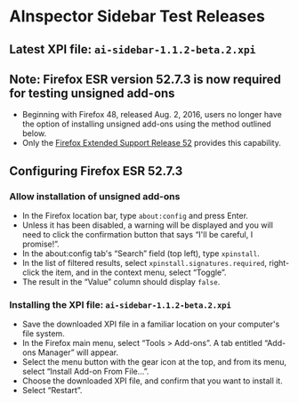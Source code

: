 # AInspector Sidebar Test Releases

## Latest XPI file: `ai-sidebar-1.1.2-beta.2.xpi`

## Note: Firefox ESR version 52.7.3 is now required for testing unsigned add-ons

* Beginning with Firefox 48, released Aug. 2, 2016, users no longer have the option of installing unsigned add-ons using the method outlined below.
* Only the [Firefox Extended Support Release 52](https://www.mozilla.org/en-US/firefox/organizations/) provides this capability.

## Configuring Firefox ESR 52.7.3

### Allow installation of unsigned add-ons

* In the Firefox location bar, type `about:config` and press Enter.
* Unless it has been disabled, a warning will be displayed and you will need to click the confirmation button that says “I'll be careful, I promise!”.
* In the about:config tab's “Search” field (top left), type `xpinstall`.
* In the list of filtered results, select `xpinstall.signatures.required`, right-click the item, and in the context menu, select “Toggle”.
* The result in the “Value” column should display `false`.

### Installing the XPI file: `ai-sidebar-1.1.2-beta.2.xpi`

* Save the downloaded XPI file in a familiar location on your computer's file system.
* In the Firefox main menu, select “Tools > Add-ons”. A tab entitled “Add-ons Manager” will appear.
* Select the menu button with the gear icon at the top, and from its menu, select “Install Add-on From File...”.
* Choose the downloaded XPI file, and confirm that you want to install it.
* Select “Restart”.
